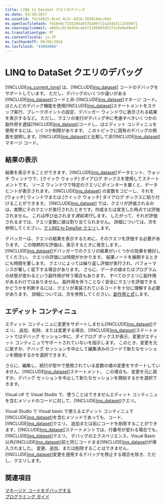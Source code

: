 ```yaml
---
title: LINQ to DataSet クエリのデバッグ
ms.date: 03/30/2017
ms.assetid: f4c54015-8ce2-4c5c-8d18-7038144cc66d
ms.openlocfilehash: fd10e6c715529ba937ba09732a254d311158b0f1
ms.sourcegitcommit: a885cc8c3e444ca6471348893d5373c6e9e49a47
ms.translationtype: MT
ms.contentlocale: ja-JP
ms.lasthandoff: 09/06/2018
ms.locfileid: "43892666"
---
```

# <a name="debugging-linq-to-dataset-queries"></a>LINQ to DataSet クエリのデバッグ
[!INCLUDE[vs_current_long](../../../../includes/vs-current-long-md.md)] は、[!INCLUDE[linq_dataset](../../../../includes/linq-dataset-md.md)] コードのデバッグをサポートしています。 ただし、デバッグのいくつか違いがある[!INCLUDE[linq_dataset](../../../../includes/linq-dataset-md.md)]コードと非-[!INCLUDE[linq_dataset](../../../../includes/linq-dataset-md.md)]マネージ コード。 ほとんどのデバッグ機能を使用[!INCLUDE[linq_dataset](../../../../includes/linq-dataset-md.md)]ステートメントをステップ実行、ブレークポイントの設定、デバッガー ウィンドウに表示される結果を表示するなど。 ただし、クエリの実行がデバッグ中に考慮すべきいくつかの副作用を遅延[!INCLUDE[linq_dataset](../../../../includes/linq-dataset-md.md)]コードし、はエディット コンティニュを使用するには、いくつか制限があります。 このトピックに固有のデバッグの側面を説明します。[!INCLUDE[linq_dataset](../../../../includes/linq-dataset-md.md)]と比較して非[!INCLUDE[linq_dataset](../../../../includes/linq-dataset-md.md)]マネージ コード。  
  
## <a name="viewing-results"></a>結果の表示  
 結果を表示することができます、[!INCLUDE[linq_dataset](../../../../includes/linq-dataset-md.md)]データヒント、ウォッチ ウィンドウで、[クイック ウォッチ] ダイアログ ボックスを使用してステートメントです。 ソース ウィンドウで特定のクエリにポインターを置くと、データヒントが表示されます。 [!INCLUDE[linq_dataset](../../../../includes/linq-dataset-md.md)] の変数をコピーし、それを [ウォッチ] ウィンドウまたは [クイック ウォッチ] ダイアログ ボックスに貼り付けることができます。 [!INCLUDE[linq_dataset](../../../../includes/linq-dataset-md.md)] では、クエリが評価されるのは、実際にそのクエリが実行されたときです。作成または宣言した時点では評価されません。 これは呼び出されます*遅延実行*します。 したがって、それが評価されるまでは、クエリ変数に値は割り当てられません。 詳細については、次を参照してください。[で LINQ to DataSet クエリ](../../../../docs/framework/data/adonet/queries-in-linq-to-dataset.md)します。  
  
 デバッガーは、クエリの結果を表示するために、そのクエリを評価する必要があります。 この暗黙的な評価は、表示するときに発生します。、[!INCLUDE[linq_dataset](../../../../includes/linq-dataset-md.md)]デバッガーでのクエリの結果がいくつかの効果を検討してください。 クエリの評価には時間がかかります。 結果ノードを展開するときにも時間を要します。 クエリによっては繰り返し評価が実行され、パフォーマンスが著しく低下する場合があります。 さらに、データの値またはプログラムの状態が変わるという副作用が伴う場合もあります。 すべてのクエリに副作用があるわけではありません。 副作用を伴うことなく安全にクエリを評価できるかどうかを判断するには、クエリが実装されているコードを十分に理解する必要があります。 詳細については、次を参照してください。[副作用と式](https://msdn.microsoft.com/library/e1f8a6ea-9e19-481d-b6bd-df120ad3bf4e)します。  
  
## <a name="edit-and-continue"></a>エディット コンティニュ  
 エディット コンティニュに変更をサポートしません[!INCLUDE[linq_dataset](../../../../includes/linq-dataset-md.md)]クエリ。 追加、削除、または変更する場合、[!INCLUDE[linq_dataset](../../../../includes/linq-dataset-md.md)]ステートメントではデバッグ セッション中に、ダイアログ ボックスが表示、変更がエディット コンティニュでサポートされていないを指示します。 このとき、変更を元に戻すか、デバッグ セッションを中止して編集済みのコードで新たなセッションを開始するかを選択できます。  
  
 さらに、編集し、続行が型やで使用されている変数の値の変更をサポートしていません、[!INCLUDE[linq_dataset](../../../../includes/linq-dataset-md.md)]ステートメント。 この場合も、変更を元に戻すか、デバッグ セッションを中止して新たなセッションを開始するかを選択できます。  
  
 Visual c# で Visual Studio で、使うことはできませんエディット コンティニュを含むメソッドのコードに対して、[!INCLUDE[linq_dataset](../../../../includes/linq-dataset-md.md)]クエリ。  
  
 Visual Studio で Visual basic で使えるエディット コンティニュで[!INCLUDE[linq_dataset](../../../../includes/linq-dataset-md.md)]を含むメソッドであっても、コード、[!INCLUDE[linq_dataset](../../../../includes/linq-dataset-md.md)]クエリ。 追加または前にコードを削除することができます、[!INCLUDE[linq_dataset](../../../../includes/linq-dataset-md.md)]ステートメントでは、行番号が変わる場合でも、[!INCLUDE[linq_dataset](../../../../includes/linq-dataset-md.md)]クエリ。 デバッグのエクスペリエンス、Visual Basic 以外[!INCLUDE[linq_dataset](../../../../includes/linq-dataset-md.md)]前と同じコードまま[!INCLUDE[linq_dataset](../../../../includes/linq-dataset-md.md)]が導入されました。 変更、追加、または削除することはできません、[!INCLUDE[linq_dataset](../../../../includes/linq-dataset-md.md)]変更を適用するデバッグを停止する場合を除き、ただし、クエリします。  
  
## <a name="see-also"></a>関連項目  
 [マネージド コードをデバッグする](/visualstudio/debugger/debugging-managed-code)  
 [プログラミング ガイド](../../../../docs/framework/data/adonet/programming-guide-linq-to-dataset.md)
